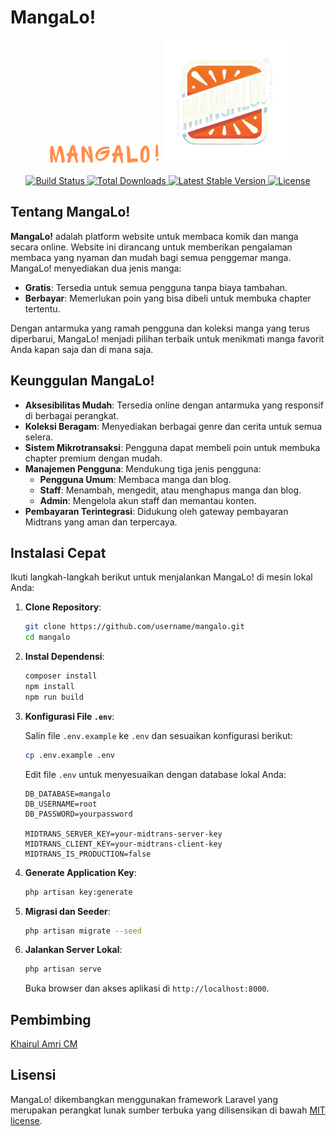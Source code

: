 # MangaLo!

<p align="center">
    <img src="!Rancangan Website!/logo/manga.png" width="180" alt="Manga Logo" style="display: inline;">
    <img src="!Rancangan Website!/logo/MangaLo_logo_no_background-removebg-preview.png" width="200" alt="MangaLo Logo" style="display: inline;">
</p>

<p align="center">
    <a href="https://github.com/laravel/framework/actions">
        <img src="https://github.com/laravel/framework/workflows/tests/badge.svg" alt="Build Status">
    </a>
    <a href="https://packagist.org/packages/laravel/framework">
        <img src="https://img.shields.io/packagist/dt/laravel/framework" alt="Total Downloads">
    </a>
    <a href="https://packagist.org/packages/laravel/framework">
        <img src="https://img.shields.io/packagist/v/laravel/framework" alt="Latest Stable Version">
    </a>
    <a href="https://packagist.org/packages/laravel/framework">
        <img src="https://img.shields.io/packagist/l/laravel/framework" alt="License">
    </a>
</p>

## Tentang MangaLo!

**MangaLo!** adalah platform website untuk membaca komik dan manga secara online. Website ini dirancang untuk memberikan pengalaman membaca yang nyaman dan mudah bagi semua penggemar manga. MangaLo! menyediakan dua jenis manga:

- **Gratis**: Tersedia untuk semua pengguna tanpa biaya tambahan.
- **Berbayar**: Memerlukan poin yang bisa dibeli untuk membuka chapter tertentu.

Dengan antarmuka yang ramah pengguna dan koleksi manga yang terus diperbarui, MangaLo! menjadi pilihan terbaik untuk menikmati manga favorit Anda kapan saja dan di mana saja.

## Keunggulan MangaLo!

- **Aksesibilitas Mudah**: Tersedia online dengan antarmuka yang responsif di berbagai perangkat.
- **Koleksi Beragam**: Menyediakan berbagai genre dan cerita untuk semua selera.
- **Sistem Mikrotransaksi**: Pengguna dapat membeli poin untuk membuka chapter premium dengan mudah.
- **Manajemen Pengguna**: Mendukung tiga jenis pengguna: 
  - **Pengguna Umum**: Membaca manga dan blog.
  - **Staff**: Menambah, mengedit, atau menghapus manga dan blog.
  - **Admin**: Mengelola akun staff dan memantau konten.
- **Pembayaran Terintegrasi**: Didukung oleh gateway pembayaran Midtrans yang aman dan terpercaya.

## Instalasi Cepat

Ikuti langkah-langkah berikut untuk menjalankan MangaLo! di mesin lokal Anda:

1. **Clone Repository**:

    ```bash
    git clone https://github.com/username/mangalo.git
    cd mangalo
    ```

2. **Instal Dependensi**:

    ```bash
    composer install
    npm install
    npm run build
    ```

3. **Konfigurasi File `.env`**:

    Salin file `.env.example` ke `.env` dan sesuaikan konfigurasi berikut:

    ```bash
    cp .env.example .env
    ```

    Edit file `.env` untuk menyesuaikan dengan database lokal Anda:

    ```env
    DB_DATABASE=mangalo
    DB_USERNAME=root
    DB_PASSWORD=yourpassword

    MIDTRANS_SERVER_KEY=your-midtrans-server-key
    MIDTRANS_CLIENT_KEY=your-midtrans-client-key
    MIDTRANS_IS_PRODUCTION=false
    ```

4. **Generate Application Key**:

    ```bash
    php artisan key:generate
    ```

5. **Migrasi dan Seeder**:

    ```bash
    php artisan migrate --seed
    ```

6. **Jalankan Server Lokal**:

    ```bash
    php artisan serve
    ```

    Buka browser dan akses aplikasi di `http://localhost:8000`.

## Pembimbing

[Khairul Amri CM](https://github.com/piramli14)

## Lisensi

MangaLo! dikembangkan menggunakan framework Laravel yang merupakan perangkat lunak sumber terbuka yang dilisensikan di bawah [MIT license](https://opensource.org/licenses/MIT).
